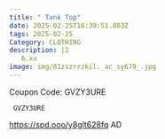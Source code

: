 ```yaml
---
title: " Tank Top"
date: 2025-02-25T16:39:51.803Z
tags: 2025-02-25
Category: CLOTHING
description: |2
   6.xx
image: img/81zszrrzkil._ac_sy679_.jpg
---
```

C﻿oupon Code: GVZY3URE

<pre class="language-javascript"><code

class="language-javascript"> GVZY3URE</code></pre>

 https://spd.ooo/y8glt628fq
AD